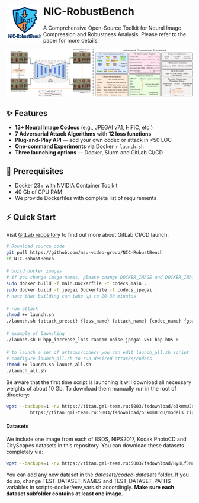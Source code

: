 # <img align="left" width="100" height="100" src="imgs/logo.png"> NIC-RobustBench

A Comprehensive Open-Source Toolkit for Neural Image Compression and Robustness Analysis. Please refer to the paper for more details:

![Benchmark scheme](imgs/all_scheme.png)

## :sparkles: Features
- **13+ Neural Image Codecs** (e.g., JPEGAI v7.1, HiFiC, etc.)  
- **7 Adversarial Attack Algorithms** with **12 loss functions**  
- **Plug-and-Play API** — add your own codec or attack in <50 LOC  
- **One-command Experiments** via Docker + `launch.sh`  
- **Three launching options** — Docker, Slurm and GitLab CI/CD

## :whale: Prerequisites
- Docker 23+ with NVIDIA Container Toolkit
- 40 Gb of GPU RAM
- We provide Dockerfiles with complete list of requirements

## :zap: Quick Start
Visit [GitLab repository](https://vg-code.gml-team.ru/framework/codecs-robustness) to find out more about GitLab CI/CD launch.

```bash
# Download source code
git pull https://github.com/msu-video-group/NIC-RobustBench
cd NIC-RobustBench

# build docker images
# if you change image names, please change DOCKER_IMAGE and DOCKER_IMAGE_JPEGAI variables accordingly in launch.sh script
sudo docker build -f main.Dockerfile -t codecs_main . 
sudo docker build -f jpegai.Dockerfile -t codecs_jpegai .
# note that building can take up to 20-30 minutes
 
# run attack
chmod +x launch.sh
./launch.sh {attack_preset} {loss_name} {attack_name} {codec_name} {gpu_id}

# example of launching
./launch.sh 0 bpp_increase_loss random-noise jpegai-v51-hop-b05 0

# to launch a set of attacks/codecs you can edit launch_all.sh script
# configure launch_all.sh to run desired attacks/codecs 
chmod +x launch.sh launch_all.sh
./launch_all.sh
```

Be aware that the first time script is launching it will download all necessary weights of about 10 Gb. To download them manually run in the root of directory:
```bash
wget --backups=1 -nv https://titan.gml-team.ru:5003/fsdownload/o3kmmUJdU/models.zip \
         https://titan.gml-team.ru:5003/fsdownload/o3kmmUJdU/models.zip && rm models.zip.1
```

#### Datasets
We include one image from each of BSDS, NIPS2017, Kodak PhotoCD and CityScapes datasets in this repository. You can download these datasets completely via:
```bash
wget --backups=1 -nv https://titan.gml-team.ru:5003/fsdownload/Hy8LfJM6e/codec-datasets.zip https://titan.gml-team.ru:5003/fsdownload/Hy8LfJM6e/codec-datasets.zip && codec-datasets.zip.1 
```

You can add any new dataset in the *datasets/codec-datasets* folder. If you do so, change TEST_DATASET_NAMES and TEST_DATASET_PATHS variables in scripts-docker/env_vars.sh accordingly. **Make sure each dataset subfolder contains at least one image.**